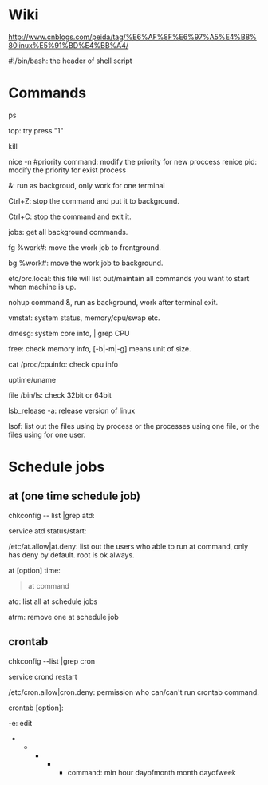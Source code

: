 # Wiki
http://www.cnblogs.com/peida/tag/%E6%AF%8F%E6%97%A5%E4%B8%80linux%E5%91%BD%E4%BB%A4/

#!/bin/bash: the header of shell script

# Commands
ps

top: try press "1"

kill

nice -n #priority command: modify the priority for new proccess
renice pid: modify the priority for exist process

&: run as backgroud, only work for one terminal

Ctrl+Z: stop the command and put it to background.

Ctrl+C: stop the command and exit it.

jobs: get all background commands.

fg %work#: move the work job to frontground.

bg %work#: move the work job to background.

etc/orc.local: this file will list out/maintain all commands you want to start when machine is up. 

nohup command &, run as background, work after terminal exit.

vmstat: system status, memory/cpu/swap etc.

dmesg: system core info, | grep CPU

free: check memory info,  [-b|-m|-g] means unit of size.

cat /proc/cpuinfo: check cpu info

uptime/uname

file /bin/ls: check 32bit or 64bit

lsb_release -a: release version of linux

lsof: list out the files using by process or the processes using  one file, or the files using for one user.

# Schedule jobs

## at (one time schedule job)

chkconfig -- list |grep atd:

service atd status/start:

/etc/at.allow|at.deny: list out the users who able to run at command, only has deny by default. root is ok always.

at [option] time: 
>at command

atq: list all at schedule jobs

atrm: remove one at schedule job

## crontab

chkconfig --list |grep cron

service crond restart

/etc/cron.allow|cron.deny: permission who can/can't run crontab command.

crontab [option]: 

   -e: edit
   
* * * * * command: min hour dayofmonth month dayofweek 
